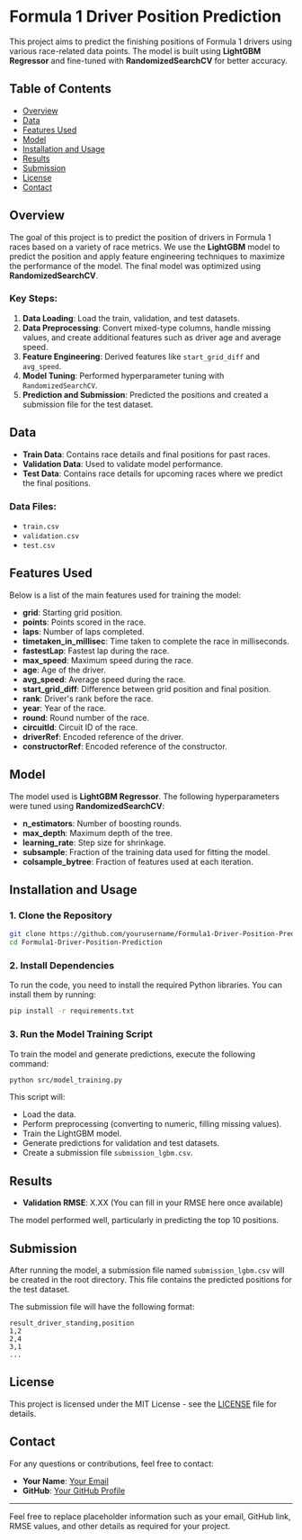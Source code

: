 # Formula 1 Driver Position Prediction

This project aims to predict the finishing positions of Formula 1 drivers using various race-related data points. The model is built using **LightGBM Regressor** and fine-tuned with **RandomizedSearchCV** for better accuracy.

## Table of Contents
- [Overview](#overview)
- [Data](#data)
- [Features Used](#features-used)
- [Model](#model)
- [Installation and Usage](#installation-and-usage)
- [Results](#results)
- [Submission](#submission)
- [License](#license)
- [Contact](#contact)

## Overview

The goal of this project is to predict the position of drivers in Formula 1 races based on a variety of race metrics. We use the **LightGBM** model to predict the position and apply feature engineering techniques to maximize the performance of the model. The final model was optimized using **RandomizedSearchCV**.

### Key Steps:
1. **Data Loading**: Load the train, validation, and test datasets.
2. **Data Preprocessing**: Convert mixed-type columns, handle missing values, and create additional features such as driver age and average speed.
3. **Feature Engineering**: Derived features like `start_grid_diff` and `avg_speed`.
4. **Model Tuning**: Performed hyperparameter tuning with `RandomizedSearchCV`.
5. **Prediction and Submission**: Predicted the positions and created a submission file for the test dataset.

## Data

- **Train Data**: Contains race details and final positions for past races.
- **Validation Data**: Used to validate model performance.
- **Test Data**: Contains race details for upcoming races where we predict the final positions.

### Data Files:
- `train.csv`
- `validation.csv`
- `test.csv`

## Features Used

Below is a list of the main features used for training the model:

- **grid**: Starting grid position.
- **points**: Points scored in the race.
- **laps**: Number of laps completed.
- **timetaken_in_millisec**: Time taken to complete the race in milliseconds.
- **fastestLap**: Fastest lap during the race.
- **max_speed**: Maximum speed during the race.
- **age**: Age of the driver.
- **avg_speed**: Average speed during the race.
- **start_grid_diff**: Difference between grid position and final position.
- **rank**: Driver's rank before the race.
- **year**: Year of the race.
- **round**: Round number of the race.
- **circuitId**: Circuit ID of the race.
- **driverRef**: Encoded reference of the driver.
- **constructorRef**: Encoded reference of the constructor.

## Model

The model used is **LightGBM Regressor**. The following hyperparameters were tuned using **RandomizedSearchCV**:

- **n_estimators**: Number of boosting rounds.
- **max_depth**: Maximum depth of the tree.
- **learning_rate**: Step size for shrinkage.
- **subsample**: Fraction of the training data used for fitting the model.
- **colsample_bytree**: Fraction of features used at each iteration.

## Installation and Usage

### 1. Clone the Repository

```bash
git clone https://github.com/yourusername/Formula1-Driver-Position-Prediction.git
cd Formula1-Driver-Position-Prediction
```

### 2. Install Dependencies

To run the code, you need to install the required Python libraries. You can install them by running:

```bash
pip install -r requirements.txt
```

### 3. Run the Model Training Script

To train the model and generate predictions, execute the following command:

```bash
python src/model_training.py
```

This script will:
- Load the data.
- Perform preprocessing (converting to numeric, filling missing values).
- Train the LightGBM model.
- Generate predictions for validation and test datasets.
- Create a submission file `submission_lgbm.csv`.

## Results

- **Validation RMSE**: X.XX (You can fill in your RMSE here once available)

The model performed well, particularly in predicting the top 10 positions.

## Submission

After running the model, a submission file named `submission_lgbm.csv` will be created in the root directory. This file contains the predicted positions for the test dataset.

The submission file will have the following format:

```csv
result_driver_standing,position
1,2
2,4
3,1
...
```

## License

This project is licensed under the MIT License - see the [LICENSE](LICENSE) file for details.

## Contact

For any questions or contributions, feel free to contact:

- **Your Name**: [Your Email](mailto:gokulprasath8600@gmail.com)
- **GitHub**: [Your GitHub Profile](https://github.com/GokulPrasathM)

---

Feel free to replace placeholder information such as your email, GitHub link, RMSE values, and other details as required for your project.
